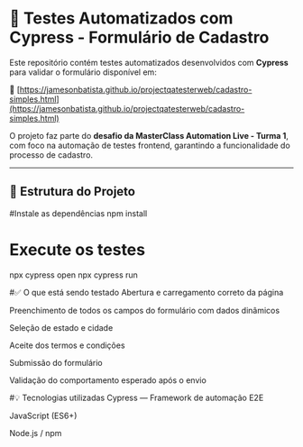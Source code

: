 # 🚀 Testes Automatizados com Cypress - Formulário de Cadastro

Este repositório contém testes automatizados desenvolvidos com **Cypress** para validar o formulário disponível em:

🔗 [https://jamesonbatista.github.io/projectqatesterweb/cadastro-simples.html](https://jamesonbatista.github.io/projectqatesterweb/cadastro-simples.html)

O projeto faz parte do **desafio da MasterClass Automation Live - Turma 1**, com foco na automação de testes frontend, garantindo a funcionalidade do processo de cadastro.

---

## 📂 Estrutura do Projeto

#Instale as dependências
npm install

# Execute os testes
npx cypress open
npx cypress run


#✅ O que está sendo testado
Abertura e carregamento correto da página

Preenchimento de todos os campos do formulário com dados dinâmicos

Seleção de estado e cidade

Aceite dos termos e condições

Submissão do formulário

Validação do comportamento esperado após o envio

#💡 Tecnologias utilizadas
Cypress — Framework de automação E2E

JavaScript (ES6+)

Node.js / npm
